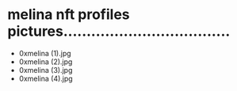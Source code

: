 # melina nft profiles pictures....................................
- 0xmelina (1).jpg
- 0xmelina (2).jpg
- 0xmelina (3).jpg
- 0xmelina (4).jpg
